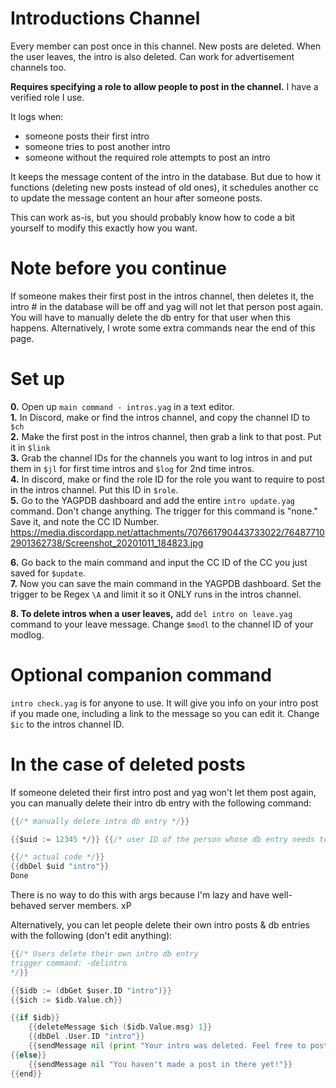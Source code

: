 # Introductions Channel
Every member can post once in this channel. New posts are deleted. When the user leaves, the intro is also deleted. Can work for advertisement channels too.

**Requires specifying a role to allow people to post in the channel.** I have a verified role I use.

It logs when:
- someone posts their first intro
- someone tries to post another intro
- someone without the required role attempts to post an intro

It keeps the message content of the intro in the database. But due to how it functions (deleting new posts instead of old ones), it schedules another cc to update the message content an hour after someone posts.

This can work as-is, but you should probably know how to code a bit yourself to modify this exactly how you want. 

# Note before you continue
If someone makes their first post in the intros channel, then deletes it, the intro # in the database will be off and yag will not let that person post again. You will have to manually delete the db entry for that user when this happens. Alternatively, I wrote some extra commands near the end of this page.

# Set up
**0.** Open up `main command - intros.yag` in a text editor.    
**1.** In Discord, make or find the intros channel, and copy the channel ID to `$ch`    
**2.** Make the first post in the intros channel, then grab a link to that post. Put it in `$link`     
**3.** Grab the channel IDs for the channels you want to log intros in and put them in `$jl` for first time intros and `$log` for 2nd time intros.         
**4.** In discord, make or find the role ID for the role you want to require to post in the intros channel. Put this ID in `$role`.     
**5.** Go to the YAGPDB dashboard and add the entire `intro update.yag` command. Don't change anything. The trigger for this command is "none."     
Save it, and note the CC ID Number.     
https://media.discordapp.net/attachments/707661790443733022/764877102901362738/Screenshot_20201011_184823.jpg

**6.** Go back to the main command and input the CC ID of the CC you just saved for `$update`.      
**7.** Now you can save the main command in the YAGPDB dashboard. Set the trigger to be Regex `\A` and limit it so it ONLY runs in the intros channel.  

**8. To delete intros when a user leaves,** add `del intro on leave.yag` command to your leave message. Change `$modl` to the channel ID of your modlog.

# Optional companion command

`intro check.yag` is for anyone to use. It will give you info on your intro post if you made one, including a link to the message so you can edit it. Change `$ic` to the intros channel ID.

# In the case of deleted posts

If someone deleted their first intro post and yag won't let them post again, you can manually delete their intro db entry with the following command:
```go
{{/* manually delete intro db entry */}}

{{$uid := 12345 */}} {{/* user ID of the person whose db entry needs to be deleted */}}

{{/* actual code */}}
{{dbDel $uid "intro"}}
Done
```
There is no way to do this with args because I'm lazy and have well-behaved server members. xP


Alternatively, you can let people delete their own intro posts & db entries with the following (don't edit anything):

```go
{{/* Users delete their own intro db entry 
trigger command: -delintro
*/}}

{{$idb := (dbGet $user.ID "intro")}}
{{$ich := $idb.Value.ch}}

{{if $idb}}
    {{deleteMessage $ich ($idb.Value.msg) 1}} 
    {{dbDel .User.ID "intro"}}
    {{sendMessage nil (print "Your intro was deleted. Feel free to post in <#" $ich "> again!") }}
{{else}}
    {{sendMessage nil "You haven't made a post in there yet!"}}
{{end}}
```


